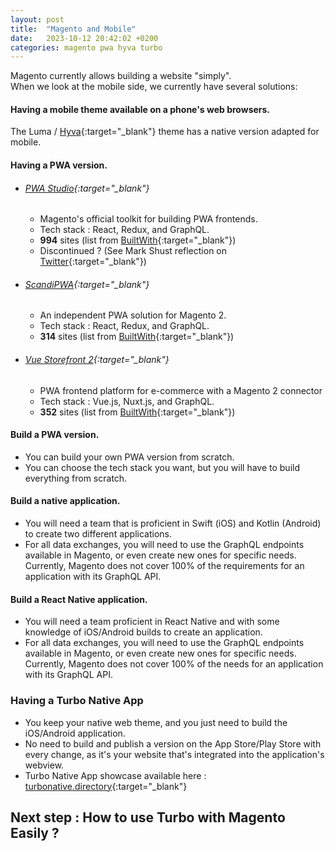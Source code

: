 ```yaml
---
layout: post
title:  "Magento and Mobile"
date:   2023-10-12 20:42:02 +0200
categories: magento pwa hyva turbo 
---
```

Magento currently allows building a website "simply".  
When we look at the mobile side, we currently have several solutions:

#### Having a mobile theme available on a phone's web browsers.
The Luma / [Hyva](https://www.hyva.io/){:target="_blank"} theme has a native version adapted for mobile.

#### Having a PWA version.

* ###### [PWA Studio](https://github.com/magento/pwa-studio){:target="_blank"}
  * Magento's official toolkit for building PWA frontends.
  * Tech stack : React, Redux, and GraphQL.
  * **994** sites (list from [BuiltWith](https://trends.builtwith.com/shop/Magento-PWA-Studio){:target="_blank"})
  * Discontinued ? (See Mark Shust reflection on [Twitter](https://twitter.com/MarkShust/status/1705054087169876312){:target="_blank"})
* ###### [ScandiPWA](https://github.com/scandipwa/scandipwa){:target="_blank"}
  * An independent PWA solution for Magento 2.
  * Tech stack : React, Redux, and GraphQL.
  * **314** sites (list from [BuiltWith](https://trends.builtwith.com/framework/ScandiPWA){:target="_blank"})
* ###### [Vue Storefront 2](https://github.com/vuestorefront/magento2){:target="_blank"}
  * PWA frontend platform for e-commerce with a Magento 2 connector
  * Tech stack : Vue.js, Nuxt.js, and GraphQL.
  * **352** sites (list from [BuiltWith](https://trends.builtwith.com/shop/Vue-Storefront-2){:target="_blank"})
 
#### Build a PWA version.

 * You can build your own PWA version from scratch.
 * You can choose the tech stack you want, but you will have to build everything from scratch.

#### Build a native application.

 * You will need a team that is proficient in Swift (iOS) and Kotlin (Android) to create two different applications.
 * For all data exchanges, you will need to use the GraphQL endpoints available in Magento, or even create new ones for specific needs.
 Currently, Magento does not cover 100% of the requirements for an application with its GraphQL API.

#### Build a React Native application.

 * You will need a team proficient in React Native and with some knowledge of iOS/Android builds to create an application.
 * For all data exchanges, you will need to use the GraphQL endpoints available in Magento, or even create new ones for specific needs.
  Currently, Magento does not cover 100% of the needs for an application with its GraphQL API.

### Having a Turbo Native App

 * You keep your native web theme, and you just need to build the iOS/Android application.
 * No need to build and publish a version on the App Store/Play Store with every change, as it's your website that's integrated into the application's webview.
 * Turbo Native App showcase available here : [turbonative.directory](https://turbonative.directory/){:target="_blank"}


## Next step : How to use Turbo with Magento Easily ?
